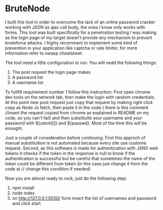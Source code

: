 # BruteNode

I built this tool in order to overcome the lack of an online password cracker working with JSON as ajax call body, the ones I know only works with forms.
This tool was built specifically for a penetration testing I was making as the login page of my target doesn't provide any mechanism to prevent bruteforce attacks.
I highly recomment to implement some kind of prevention in your application like captcha or rate limiter, for more information refer to owasp cheatsheet.

The tool need a little configuration to run. You will nedd the folowing things:
1) The post request the login page makes  
2) A password list 
3) A username list  

To fullfill requirement number 1 follow this instruction: First open chrome dev tools on the network tab, then make the login with random credentials. At this point new post request just copy that request by making right click copy as Node Js fetch, then paste it in the code
( there is this comment //insert the request copied from chrome as explained in README on my code, so you can't fail) and then substituite your username and your password with ${utenti[i]} and ${passwd}. Most of the time this will be enought.

Just a couple of consideration before continuing. First this approch of manual substituition is not automated because every site use custome request. Second, as this software is 
made for authentication with JSNO web tokens it checks if the token in the response is null to know if the authentication is successful but be careful that sometimes the name of the token 
could be different from token (in this case just change it from the code at // change this condition if needed)

Now you are almost ready to rock, just do the following step:
1) npm install 
2) node index
3) on http://127.0.0.1:5000/ form insert the list of usernames and password and click start

